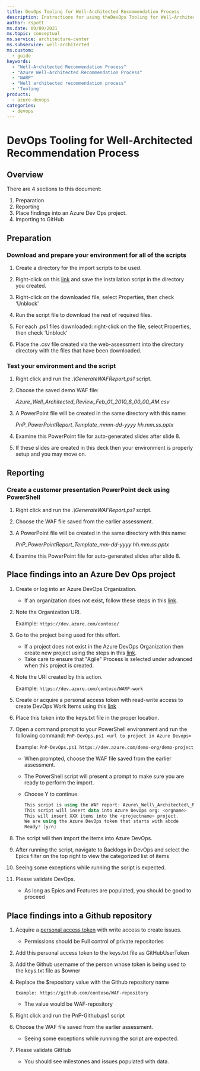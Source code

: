 ```yaml
---
title: DevOps Tooling for Well-Architected Recommendation Process
description: Instructions for using theDevOps Tooling for Well-Architected Recommendation Process
author: rspott
ms.date: 09/09/2021
ms.topic: conceptual
ms.service: architecture-center
ms.subservice: well-architected
ms.custom:
  - guide
keywords:
  - "Well-Architected Recommendation Process"
  - "Azure Well-Architected Recommendation Process"
  - "WARP"
  - "Well architected recommendation process"
  - 'Tooling'
products:
  - azure-devops
categories:
  - devops
---
```


# DevOps Tooling for Well-Architected Recommendation Process

## Overview

There are 4 sections to this document:

1. Preparation
1. Reporting
1. Place findings into an Azure Dev Ops project.
1. Importing to GitHub

## Preparation

### Download and prepare your environment for all of the scripts

1. Create a directory for the import scripts to be used.

1. Right-click on this [link](https://rspott.com/WARP/install-WARP-tools.ps1) and save the installation script in the directory you created.

1. Right-click on the downloaded file, select Properties, then check ‘Unblock’

1. Run the script file to download the rest of required files.

1. For each .ps1 files downloaded: right-click on the file, select Properties, then check ‘Unblock’

1. Place the .csv file created via the web-assessment into the directory directory with the files that have been downloaded.

### Test your environment and the script

1. Right click and run the _.\GenerateWAFReport.ps1_ script.

1. Choose the saved demo WAF file:

    _Azure_Well_Architected_Review_Feb_01_2010_8_00_00_AM.csv_

1. A PowerPoint file will be created in the same directory with this name:

    _PnP\_PowerPointReport\_Template_mmm-dd-yyyy hh.mm.ss.pptx_

1. Examine this PowerPoint file for auto-generated slides after slide 8.

1. If these slides are created in this deck then your environment is properly setup and you may move on.

## Reporting

### Create a customer presentation PowerPoint deck using PowerShell

1. Right click and run the _.\GenerateWAFReport.ps1_ script.

1. Choose the WAF file saved from the earlier assessment.

1. A PowerPoint file will be created in the same directory with this name:

    _PnP\_PowerPointReport\_Template_mm-dd-yyyy hh.mm.ss.pptx_

1. Examine this PowerPoint file for auto-generated slides after slide 8.

## Place findings into an Azure Dev Ops project

1. Create or log into an Azure DevOps Organization.

    - If an organization does not exist, follow these steps in this [link](/azure/devops/organizations/accounts/create-organization?view=azure-devops).

1. Note the Organization URI.

    Example: `https://dev.azure.com/contoso/`

1. Go to the project being used for this effort.

    - If a project does not exist in the Azure DevOps Organization then create new project using the steps in this [link](/azure/devops/organizations/projects/create-project?view=azure-devops&tabs=preview-page).
    - Take care to ensure that "Agile" Process is selected under advanced when this project is created.

1. Note the URI created by this action.

    Example: `https://dev.azure.com/contoso/WARP-work`

1. Create or acquire a personal access token with read-write access to create DevOps Work Items using this [link](/azure/devops/organizations/accounts/use-personal-access-tokens-to-authenticate?view=azure-devops&tabs=preview-page)

1. Place this token into the keys.txt file in the proper location.

1. Open a command prompt to your PowerShell environment and run the following command: `PnP-DevOps.ps1 <url to project in Azure Devops>`

    Example: `PnP-DevOps.ps1 https://dev.azure.com/demo-org/demo-project`

    - When prompted, choose the WAF file saved from the earlier assessment.
    - The PowerShell script will present a prompt to make sure you are ready to perform the import.
    - Choose Y to continue.

        ```powershell
        This script is using the WAF report: Azure\_Well\_Architected\_Review mmm-dd-yyyy hh.mm.ss_AM.csv`
        This script will insert data into Azure DevOps org: <orgname>
        This will insert XXX items into the <projectname> project.
        We are using the Azure DevOps token that starts with abcde
        Ready? [y/n]
        ```

1. The script will then import the items into Azure DevOps.

1. After running the script, navigate to Backlogs in DevOps and select the Epics filter on the top right to view the categorized list of items

1. Seeing some exceptions while running the script is expected.

1. Please validate DevOps.

    - As long as Epics and Features are populated, you should be good to proceed

## Place findings into a Github repository

1. Acquire a [personal access token](https://docs.github.com/en/github/authenticating-to-github/creating-a-personal-access-token) with write access to create issues.

    - Permissions should be Full control of private repositories

1. Add this personal access token to the keys.txt file as GitHubUserToken

1. Add the Github username of the person whose token is being used to the keys.txt file as $owner

1. Replace the $repository value with the Github repository name

    `Example: https://github.com/contoso/WAF-repository`

    - The value would be WAF-repository

1. Right click and run the PnP-Github.ps1 script

1. Choose the WAF file saved from the earlier assessment.

    - Seeing some exceptions while running the script are expected.

1. Please validate GitHub

    - You should see milestones and issues populated with data.
